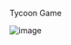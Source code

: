 Tycoon Game

![image](https://github.com/user-attachments/assets/0796519f-100c-4215-9c65-a28bc54202fb)
